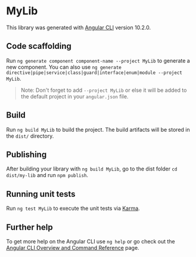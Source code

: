 # MyLib

This library was generated with [Angular CLI](https://github.com/angular/angular-cli) version 10.2.0.

## Code scaffolding

Run `ng generate component component-name --project MyLib` to generate a new component. You can also use `ng generate directive|pipe|service|class|guard|interface|enum|module --project MyLib`.
> Note: Don't forget to add `--project MyLib` or else it will be added to the default project in your `angular.json` file. 

## Build

Run `ng build MyLib` to build the project. The build artifacts will be stored in the `dist/` directory.

## Publishing

After building your library with `ng build MyLib`, go to the dist folder `cd dist/my-lib` and run `npm publish`.

## Running unit tests

Run `ng test MyLib` to execute the unit tests via [Karma](https://karma-runner.github.io).

## Further help

To get more help on the Angular CLI use `ng help` or go check out the [Angular CLI Overview and Command Reference](https://angular.io/cli) page.
